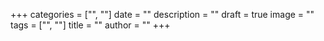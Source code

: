 +++
categories = ["", ""]
date = ""
description = ""
draft = true
image = ""
tags = ["", ""]
title = ""
author = ""
+++

